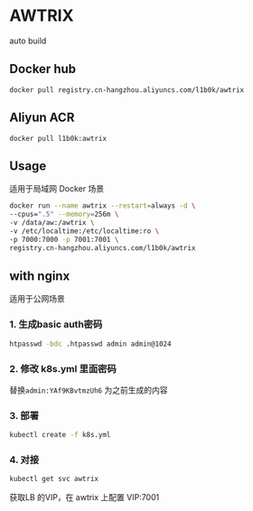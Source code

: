 # AWTRIX

auto build

## Docker hub

`docker pull registry.cn-hangzhou.aliyuncs.com/l1b0k/awtrix`

## Aliyun ACR

`docker pull l1b0k:awtrix`

## Usage

适用于局域网 Docker 场景

```sh
docker run --name awtrix --restart=always -d \
--cpus=".5" --memory=256m \
-v /data/aw:/awtrix \
-v /etc/localtime:/etc/localtime:ro \
-p 7000:7000 -p 7001:7001 \
registry.cn-hangzhou.aliyuncs.com/l1b0k/awtrix
```

## with nginx

适用于公网场景

### 1. 生成basic auth密码

```sh
htpasswd -bdc .htpasswd admin admin@1024
```

### 2. 修改 k8s.yml 里面密码

替换`admin:YAf9KBvtmzUh6` 为之前生成的内容

### 3. 部署

```sh
kubectl create -f k8s.yml
```

### 4. 对接

```sh
kubectl get svc awtrix
```

获取LB 的VIP，在 awtrix 上配置 VIP:7001
